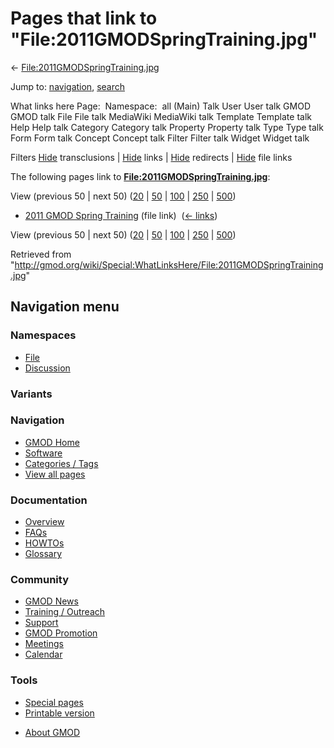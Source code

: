<div id="mw-page-base" class="noprint">

</div>

<div id="mw-head-base" class="noprint">

</div>

<div id="content" class="mw-body" role="main">

<span id="top"></span>

<div id="mw-js-message" style="display:none;">

</div>



# <span dir="auto">Pages that link to "File:2011GMODSpringTraining.jpg"</span>

<div id="bodyContent">

<div id="contentSub">

←
[File:2011GMODSpringTraining.jpg](/wiki/File:2011GMODSpringTraining.jpg "File:2011GMODSpringTraining.jpg")

</div>

<div id="jump-to-nav" class="mw-jump">

Jump to: [navigation](#mw-navigation), [search](#p-search)

</div>

<div id="mw-content-text">

What links here Page:  Namespace:  all (Main) Talk User User talk GMOD
GMOD talk File File talk MediaWiki MediaWiki talk Template Template talk
Help Help talk Category Category talk Property Property talk Type Type
talk Form Form talk Concept Concept talk Filter Filter talk Widget
Widget talk

Filters
[Hide](/mediawiki/index.php?title=Special:WhatLinksHere/File:2011GMODSpringTraining.jpg&hidetrans=1 "Special:WhatLinksHere/File:2011GMODSpringTraining.jpg")
transclusions \|
[Hide](/mediawiki/index.php?title=Special:WhatLinksHere/File:2011GMODSpringTraining.jpg&hidelinks=1 "Special:WhatLinksHere/File:2011GMODSpringTraining.jpg")
links \|
[Hide](/mediawiki/index.php?title=Special:WhatLinksHere/File:2011GMODSpringTraining.jpg&hideredirs=1 "Special:WhatLinksHere/File:2011GMODSpringTraining.jpg")
redirects \|
[Hide](/mediawiki/index.php?title=Special:WhatLinksHere/File:2011GMODSpringTraining.jpg&hideimages=1 "Special:WhatLinksHere/File:2011GMODSpringTraining.jpg")
file links

The following pages link to
**[File:2011GMODSpringTraining.jpg](/wiki/File:2011GMODSpringTraining.jpg "File:2011GMODSpringTraining.jpg")**:

View (previous 50 \| next 50)
([20](/mediawiki/index.php?title=Special:WhatLinksHere/File:2011GMODSpringTraining.jpg&limit=20 "Special:WhatLinksHere/File:2011GMODSpringTraining.jpg")
\|
[50](/mediawiki/index.php?title=Special:WhatLinksHere/File:2011GMODSpringTraining.jpg&limit=50 "Special:WhatLinksHere/File:2011GMODSpringTraining.jpg")
\|
[100](/mediawiki/index.php?title=Special:WhatLinksHere/File:2011GMODSpringTraining.jpg&limit=100 "Special:WhatLinksHere/File:2011GMODSpringTraining.jpg")
\|
[250](/mediawiki/index.php?title=Special:WhatLinksHere/File:2011GMODSpringTraining.jpg&limit=250 "Special:WhatLinksHere/File:2011GMODSpringTraining.jpg")
\|
[500](/mediawiki/index.php?title=Special:WhatLinksHere/File:2011GMODSpringTraining.jpg&limit=500 "Special:WhatLinksHere/File:2011GMODSpringTraining.jpg"))

- [2011 GMOD Spring
  Training](/wiki/2011_GMOD_Spring_Training "2011 GMOD Spring Training")
  (file link) ‎ <span class="mw-whatlinkshere-tools">([←
  links](/mediawiki/index.php?title=Special:WhatLinksHere&target=2011+GMOD+Spring+Training "Special:WhatLinksHere"))</span>

View (previous 50 \| next 50)
([20](/mediawiki/index.php?title=Special:WhatLinksHere/File:2011GMODSpringTraining.jpg&limit=20 "Special:WhatLinksHere/File:2011GMODSpringTraining.jpg")
\|
[50](/mediawiki/index.php?title=Special:WhatLinksHere/File:2011GMODSpringTraining.jpg&limit=50 "Special:WhatLinksHere/File:2011GMODSpringTraining.jpg")
\|
[100](/mediawiki/index.php?title=Special:WhatLinksHere/File:2011GMODSpringTraining.jpg&limit=100 "Special:WhatLinksHere/File:2011GMODSpringTraining.jpg")
\|
[250](/mediawiki/index.php?title=Special:WhatLinksHere/File:2011GMODSpringTraining.jpg&limit=250 "Special:WhatLinksHere/File:2011GMODSpringTraining.jpg")
\|
[500](/mediawiki/index.php?title=Special:WhatLinksHere/File:2011GMODSpringTraining.jpg&limit=500 "Special:WhatLinksHere/File:2011GMODSpringTraining.jpg"))

</div>

<div class="printfooter">

Retrieved from
"<http://gmod.org/wiki/Special:WhatLinksHere/File:2011GMODSpringTraining.jpg>"

</div>

<div id="catlinks" class="catlinks catlinks-allhidden">

</div>

<div class="visualClear">

</div>

</div>

</div>

<div id="mw-navigation">

## Navigation menu

<div id="mw-head">



<div id="left-navigation">

<div id="p-namespaces" class="vectorTabs" role="navigation"
aria-labelledby="p-namespaces-label">

### Namespaces

- <span id="ca-nstab-image"><a href="/wiki/File:2011GMODSpringTraining.jpg" accesskey="c"
  title="View the file page [c]">File</a></span>
- <span id="ca-talk"><a
  href="/mediawiki/index.php?title=File_talk:2011GMODSpringTraining.jpg&amp;action=edit&amp;redlink=1"
  accesskey="t"
  title="Discussion about the content page [t]">Discussion</a></span>

</div>

<div id="p-variants" class="vectorMenu emptyPortlet" role="navigation"
aria-labelledby="p-variants-label">

### 

### Variants[](#)

<div class="menu">

</div>

</div>

</div>





</div>

</div>

</div>

<div id="mw-panel">

<div id="p-logo" role="banner">

<a href="/wiki/Main_Page"
style="background-image: url(http://gmod.org/images/GMOD-cogs.png);"
title="Visit the main page"></a>

</div>

<div id="p-Navigation" class="portal" role="navigation"
aria-labelledby="p-Navigation-label">

### Navigation

<div class="body">

- <span id="n-GMOD-Home">[GMOD Home](/wiki/Main_Page)</span>
- <span id="n-Software">[Software](/wiki/GMOD_Components)</span>
- <span id="n-Categories-.2F-Tags">[Categories /
  Tags](/wiki/Categories)</span>
- <span id="n-View-all-pages">[View all
  pages](/wiki/Special:AllPages)</span>

</div>

</div>

<div id="p-Documentation" class="portal" role="navigation"
aria-labelledby="p-Documentation-label">

### Documentation

<div class="body">

- <span id="n-Overview">[Overview](/wiki/Overview)</span>
- <span id="n-FAQs">[FAQs](/wiki/Category:FAQ)</span>
- <span id="n-HOWTOs">[HOWTOs](/wiki/Category:HOWTO)</span>
- <span id="n-Glossary">[Glossary](/wiki/Glossary)</span>

</div>

</div>

<div id="p-Community" class="portal" role="navigation"
aria-labelledby="p-Community-label">

### Community

<div class="body">

- <span id="n-GMOD-News">[GMOD News](/wiki/GMOD_News)</span>
- <span id="n-Training-.2F-Outreach">[Training /
  Outreach](/wiki/Training_and_Outreach)</span>
- <span id="n-Support">[Support](/wiki/Support)</span>
- <span id="n-GMOD-Promotion">[GMOD
  Promotion](/wiki/GMOD_Promotion)</span>
- <span id="n-Meetings">[Meetings](/wiki/Meetings)</span>
- <span id="n-Calendar">[Calendar](/wiki/Calendar)</span>

</div>

</div>

<div id="p-tb" class="portal" role="navigation"
aria-labelledby="p-tb-label">

### Tools

<div class="body">

- <span id="t-specialpages"><a href="/wiki/Special:SpecialPages" accesskey="q"
  title="A list of all special pages [q]">Special pages</a></span>
- <span id="t-print"><a
  href="/mediawiki/index.php?title=Special:WhatLinksHere/File:2011GMODSpringTraining.jpg&amp;printable=yes"
  rel="alternate" accesskey="p"
  title="Printable version of this page [p]">Printable version</a></span>

</div>

</div>

</div>

</div>

<div id="footer" role="contentinfo">

- <span id="footer-places-about">[About
  GMOD](/wiki/GMOD:About "GMOD:About")</span>

<!-- -->






</div>
